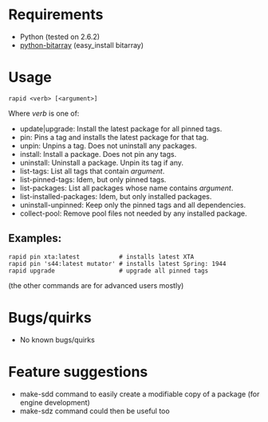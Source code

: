 # Requirements

 * Python (tested on 2.6.2)
 * [python-bitarray](http://pypi.python.org/pypi/bitarray/0.3.2) (easy_install bitarray)


# Usage

    rapid <verb> [<argument>]

Where *verb* is one of:

 * update|upgrade: Install the latest package for all pinned tags.
 * pin: Pins a tag and installs the latest package for that tag.
 * unpin: Unpins a tag. Does not uninstall any packages.
 * install: Install a package. Does not pin any tags.
 * uninstall: Uninstall a package. Unpin its tag if any.
 * list-tags: List all tags that contain *argument*.
 * list-pinned-tags: Idem, but only pinned tags.
 * list-packages: List all packages whose name contains *argument*.
 * list-installed-packages: Idem, but only installed packages.
 * uninstall-unpinned: Keep only the pinned tags and all dependencies.
 * collect-pool: Remove pool files not needed by any installed package.

## Examples:

    rapid pin xta:latest           # installs latest XTA
    rapid pin 's44:latest mutator' # installs latest Spring: 1944
    rapid upgrade                  # upgrade all pinned tags

(the other commands are for advanced users mostly)

# Bugs/quirks

 * No known bugs/quirks

# Feature suggestions

 * make-sdd command to easily create a modifiable copy of a package (for engine development)
 * make-sdz command could then be useful too
